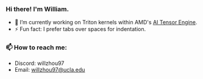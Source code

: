 ### Hi there! I'm William.
- 🔭 I’m currently working on Triton kernels within AMD's [AI Tensor Engine](https://github.com/ROCm/aiter).
- ⚡ Fun fact: I prefer tabs over spaces for indentation.

### 📫 How to reach me: 
- Discord: willzhou97
- Email: <a href = "willzhou97@ucla.edu? subject = Contact&body = Message">
willzhou97@ucla.edu
</a>

<a href="https://sourcerer.io/wz-ml"><img src="https://img.shields.io/badge/Python-37%20commits-orange.svg" alt=""></a>  <a href="https://sourcerer.io/wz-ml"><img src="https://img.shields.io/badge/JavaScript-13%20commits-orange.svg" alt=""></a>

<!-- [![William's GitHub stats](https://github-readme-stats.vercel.app/api?username=wz-ml&show_icons=true&theme=radical)](https://github.com/anuraghazra/github-readme-stats) -->
<!--
**wz-ml/wz-ml** is a ✨ _special_ ✨ repository because its `README.md` (this file) appears on your GitHub profile.
<a href="https://sourcerer.io/wz-ml"><img src="https://sourcerer.io/icons/logo-sharing.svg"height="48px" alt="Sourcerer"></a>
Here are some ideas to get you started:

- 🔭 I’m currently working on ...
- 🌱 I’m currently learning ...
- 👯 I’m looking to collaborate on ...
- 🤔 I’m looking for help with ...
- 💬 Ask me about ...
- 📫 How to reach me: ...
- 😄 Pronouns: ...
- ⚡ Fun fact: ...
-->
